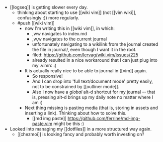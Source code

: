 - [[logseq]] is getting slower every day.
  - thinking about starting to use [[wiki vim]] (not [[vim wiki]], confusingly :)) more regularly.
  - #push [[wiki vim]]
    - now I'm writing this in [[wiki vim]], in which:
      - ,ww navigates to index.md
      - ,w,w navigates to the current journal
      - unfortunately navigating to a wikilink from the journal created the file in journal/, even though I want it in the root.
      - filed: https://github.com/lervag/wiki.vim/issues/225 
      - already resulted in a nice workaround that I can just plug into my .vimrc :)
    - It is actually really nice to be able to journal in [[vim]] again.
      - So responsive!
      - And I can drop into 'full text/document mode' pretty easily, not to be constrained by [[outliner mode]].
      - Also I now have a *global* alt-d shortcut for my journal -- that is, pressing alt-d brings up my daily note no matter where I am :)
    - Next thing missing is pasting media (that is, storing in assets and inserting a link). Thinking about how to solve this.
      - [[md img paste]] https://github.com/ferrine/md-img-paste.vim might be this :)
- Looked into managing my [[dotfiles]] in a more structured way again.
  - [[chezmoi]] is looking fancy and probably worth investing on?
